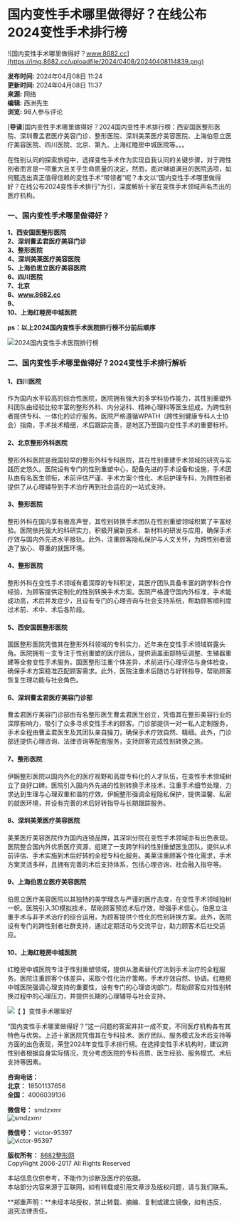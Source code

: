 # 国内变性手术哪里做得好？在线公布2024变性手术排行榜

![国内变性手术哪里做得好？www.8682.cc](https://img.8682.cc/uploadfile/2024/0408/20240408114839.png)

**发布时间:** 2024年04月08日 11:24  
**更新时间:** 2024年04月08日 11:37  
**来源:** 网络  
**编辑:** 西洲先生  
**浏览:** 98人参与评论

\[**导读**\]国内变性手术哪里做得好？2024国内变性手术排行榜：西安国医整形医院、深圳曹孟君医疗美容门诊、整形医院、深圳美莱医疗美容医院、上海伯思立医疗美容医院、四川医院、北京、第九、上海红睦房中城医院等。。。

在性别认同的探索旅程中，选择变性手术作为实现自我认同的关键步骤，对于跨性别者而言是一项重大且关乎生命质量的决定。然而，面对琳琅满目的医院选项，如何甄选出真正值得信赖的变性手术“带领者”呢？本文以“国内变性手术哪里做得好？在线公布2024变性手术排行”为引，深度解析十家在变性手术领域声名杰出的医疗机构。

### 一、国内变性手术哪里做得好？

**1、西安国医整形医院**  
**2、深圳曹孟君医疗美容门诊**  
**3、整形医院**  
**4、深圳美莱医疗美容医院**  
**5、上海伯思立医疗美容医院**  
**6、四川医院**  
**7、北京**  
**8、www.8682.cc**  
**9、**  
**10、上海红睦房中城医院**  

**ps：以上2024国内变性手术医院排行榜不分前后顺序**

![2024国内变性手术医院排行榜](https://img.8682.cc/uploadfile/2024/0408/20240408363895.png)

### 二、国内变性手术哪里做得好？2024变性手术排行解析

#### 1、四川医院
作为国内水平较高的综合性医院，医院拥有强大的多学科协作能力，其性别重塑外科团队由经验比较丰富的整形外科、内分泌科、精神心理科等医生组成，为跨性别者提供专科、一体化的诊疗服务。医院严格遵循WPATH（跨性别健康专科人士协会）指南，手术技术精细，术后跟踪完善，是地区乃至国内变性手术的重要标杆。

#### 2、北京整形外科医院
整形外科医院是我国较早的整形外科专科医院，其在性别重建手术领域的研究与实践历史悠久。医院设有专门的性别重塑中心，配备先进的手术设备和设施，手术团队由有名医生领衔，术前评估严谨、手术方案个性化、术后护理专科，为跨性别者提供了从心理辅导到手术治疗再到社会适应的一站式支持。

#### 3、整形医院
整形外科在国内享有极高声誉，其性别转换手术团队在性别重塑领域积累了丰富经验。医院依托强大的科研实力，积极开展新技术、新材料的研发与应用，确保手术疗效与国内外先进水平接轨。此外，注重顾客隐私保护与人文关怀，为跨性别者营造了放心、尊重的就医环境。

#### 4、整形医院
整形外科在变性手术领域有着深厚的专科积淀，其医疗团队具备丰富的跨学科合作经验，为顾客提供定制化的性别转换手术方案。医院严格遵守国内外标准，手术能成功高，术后并发症少，且设有专门的心理咨询与社会支持系统，帮助顾客顺利度过术前、术中、术后各阶段。

#### 5、西安国医整形医院
国医整形医院凭借其在整形外科领域的专科实力，近年来在变性手术领域崭露头角。医院拥有一支专注于性别重塑的医疗团队，提供涵盖面部特征调整、生殖器重建等全套变性手术服务。国医整形注重个体差异，术前进行心理评估与身体检查，确保手术方案稳准匹配顾客需求。此外，医院注重术后随访与好转指导，帮助顾客恢复生理功能与社会角色。

#### 6、深圳曹孟君医疗美容门诊部
曹孟君医疗美容门诊部由有名整形医生曹孟君医生创立，凭借其在整形美容行业的深厚影响力，吸引了众多寻求变性手术的顾客。门诊部提供一对一私人定制服务，手术全程由曹孟君医生及其团队亲自操刀，确保手术疗效自然、精细。此外，门诊部还提供心理咨询、法律咨询等配套服务，支持顾客完成性别转换之旅。

#### 7、整形医院
伊婉整形医院以国内外化的医疗视野和高度专科化的人才队伍，在变性手术领域树立了良好口碑。医院引入国内外先进的性别转换手术技术，注重手术细节处理，力求达到生理与心理双重和谐的疗效。伊婉整形强调全程隐私保护，提供温馨、私密的就医环境，并设有完善的术后好转指导与长期跟踪服务。

#### 8、深圳美莱医疗美容医院
美莱医疗美容医院作为国内连锁品牌，其深圳分院在变性手术领域亦有出色表现。医院整合国内外优质医疗资源，组建了一支跨学科的性别重塑医生团队，提供从术前评估、手术实施到术后好转的全程专科化服务。美莱注重顾客个性化需求，手术方案灵活多样，且拥有完善的术后支持体系，包括心理咨询、社会融入指导等。

#### 9、上海伯思立医疗美容医院
伯思立医疗美容医院以其独特的美学理念与严谨的医疗态度，在变性手术领域独树一帜。医院引入3D模拟技术，帮助顾客预览术后疗效，增强手术信心。伯思立注重手术与非手术治疗的综合运用，为顾客提供个性化的性别转换方案。此外，医院设有专门的跨性别者社群支持，通过定期活动与交流平台，助力顾客术后社交适应。

#### 10、上海红睦房中城医院
红睦房中城医院专注于性别重塑领域，提供从激素替代疗法到手术治疗的全程服务。医院注重顾客个体差异，采取个性化治疗策略，手术疗效自然、协调。红睦房中城医院强调心理支持的重要性，设有专门的心理咨询部门，帮助顾客应对性别转换过程中的心理压力，并提供长期的心理辅导与社会支持。

![【   】变性手术哪里好](https://img.8682.cc/uploadfile/2024/0408/20240408855557.png)

“国内变性手术哪里做得好？”这一问题的答案并非一成不变，不同医疗机构各有其特色与优势。上述十家医院凭借其在专科技术、医疗团队、服务模式及术后支持等方面的出色表现，荣登2024年变性手术排行榜。在选择变性手术机构时，建议跨性别者根据自身实际情况，充分考虑医院的专科资质、医生经验、服务模式、术后支持等因素。

**咨询电话：**  
**北京：** 18501137656  
**全国：** 4006039136  

**微信号：** smdzxmr  
![smdzxmr](/statics/8682.cc/images/qr1.png)  

**微信号：** victor-95397  
![victor-95397](/statics/8682.cc/images/qr2.png)  

**版权所有：** [8682整形网](https://www.8682.cc/page/copyright.html)  
CopyRight 2006-2017 All Rights Reserved  

本站信息仅供参考，不能作为诊断及医疗的依据。  
本站部分内容来源于互联网，如有转载或引用文章涉及版权问题，请与我们联系。

**郑重声明：**未经本站授权，禁止转载、摘编、复制或建立镜像，如有违反，追究法律责任。
<!-- tcd_original_link https://www.8682.cc/content/202404/08_238355.shtml -->
